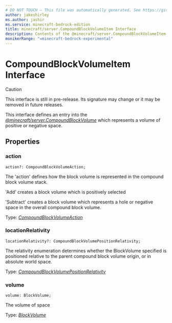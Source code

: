 ```yaml
---
# DO NOT TOUCH — This file was automatically generated. See https://github.com/mojang/minecraftapidocsgenerator to modify descriptions, examples, etc.
author: jakeshirley
ms.author: jashir
ms.service: minecraft-bedrock-edition
title: minecraft/server.CompoundBlockVolumeItem Interface
description: Contents of the @minecraft/server.CompoundBlockVolumeItem class.
monikerRange: "=minecraft-bedrock-experimental"
---
```

# CompoundBlockVolumeItem Interface

> [!CAUTION]
> This interface is still in pre-release.  Its signature may change or it may be removed in future releases.

This interface defines an entry into the [*@minecraft/server.CompoundBlockVolume*](../../minecraft/server/CompoundBlockVolume.md) which represents a volume of positive or negative space.



## Properties

### **action**
`action?: CompoundBlockVolumeAction;`

The 'action' defines how the block volume is represented in the compound block volume stack.

'Add' creates a block volume which is positively selected

'Subtract' creates a block volume which represents a hole or negative space in the overall compound block volume.

Type: [*CompoundBlockVolumeAction*](CompoundBlockVolumeAction.md)

### **locationRelativity**
`locationRelativity?: CompoundBlockVolumePositionRelativity;`

The relativity enumeration determines whether the BlockVolume specified is positioned relative to the parent compound block volume origin, or in absolute world space.

Type: [*CompoundBlockVolumePositionRelativity*](CompoundBlockVolumePositionRelativity.md)

### **volume**
`volume: BlockVolume;`

The volume of space

Type: [*BlockVolume*](BlockVolume.md)
